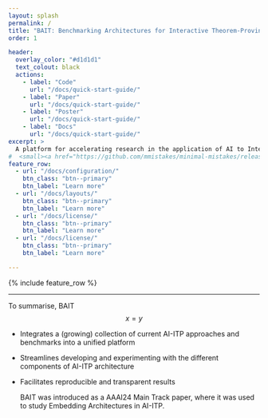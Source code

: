 ```yaml
---
layout: splash
permalink: /
title: "BAIT: Benchmarking Architectures for Interactive Theorem-Proving"
order: 1

header:
  overlay_color: "#d1d1d1"
  text_colout: black
  actions:
    - label: "Code"
      url: "/docs/quick-start-guide/"
    - label: "Paper"
      url: "/docs/quick-start-guide/"
    - label: "Poster"
      url: "/docs/quick-start-guide/"
    - label: "Docs"
      url: "/docs/quick-start-guide/"
excerpt: >
  A platform for accelerating research in the application of AI to Interactive Theorem-Proving (AI-ITP).
#  <small><a href="https://github.com/mmistakes/minimal-mistakes/releases/tag/4.24.0">Latest release v4.24.0</a></small>
feature_row:
  - url: "/docs/configuration/"
    btn_class: "btn--primary"
    btn_label: "Learn more"
  - url: "/docs/layouts/"
    btn_class: "btn--primary"
    btn_label: "Learn more"
  - url: "/docs/license/"
    btn_class: "btn--primary"
    btn_label: "Learn more"      
  - url: "/docs/license/"
    btn_class: "btn--primary"
    btn_label: "Learn more"

---
```


{% include feature_row %}

---

To summarise, BAIT
$$x = y$$
- Integrates a (growing) collection of current AI-ITP approaches and benchmarks into a unified platform
- Streamlines developing and experimenting with the different components of AI-ITP architecture
- Facilitates reproducible and transparent results

  BAIT was introduced as a AAAI24 Main Track paper, where it was used to study Embedding Architectures in AI-ITP.



